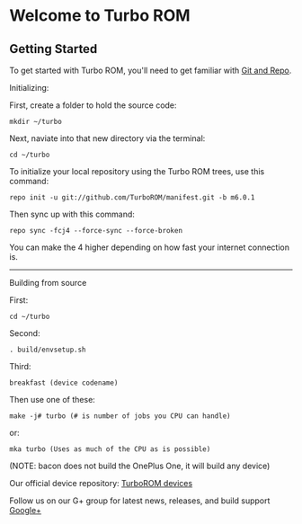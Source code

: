 Welcome to Turbo ROM
===================


Getting Started
---------------

To get started with Turbo ROM, you'll need to get familiar with
[Git and Repo](http://source.android.com/download/using-repo).

Initializing:

First, create a folder to hold the source code: 

	mkdir ~/turbo 

Next, naviate into that new directory via the terminal:

	cd ~/turbo

To initialize your local repository using the Turbo ROM trees, use this command:

	repo init -u git://github.com/TurboROM/manifest.git -b m6.0.1

Then sync up with this command:

	repo sync -fcj4 --force-sync --force-broken
	
You can make the 4 higher depending on how fast your internet connection is. 


-------------
 
Building from source

First:

	cd ~/turbo

Second:

	. build/envsetup.sh

Third:

	breakfast (device codename)

Then use one of these: 

	make -j# turbo (# is number of jobs you CPU can handle)

or:

	mka turbo (Uses as much of the CPU as is possible)

(NOTE: bacon does not build the OnePlus One, it will build any device)

 
 Our official device repository:
 [TurboROM devices](https://github.com/TurboROM-Devices)
 
 
 
 Follow us on our G+ group for latest news, releases, and build support
 [Google+](https://plus.google.com/communities/100107549156816400681)
